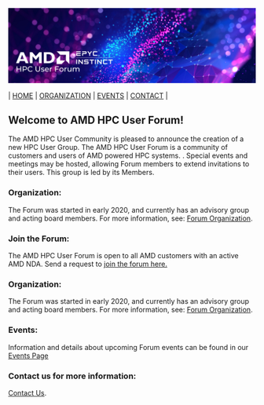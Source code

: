 <img src="images/Smaller-AMDHPCUserTraining_header.png" alt="Comet Rack View" width="700px" />


| [HOME](https://amdhpcuserforum.github.io) | [ORGANIZATION](https://amdhpcuserforum.github.io/organization) | [EVENTS](https://amdhpcuserforum.github.io/events) | [CONTACT](https://amdhpcuserforum.github.io/contact) |


## Welcome to AMD HPC User Forum!

The AMD HPC User Community is pleased to announce the creation of a new HPC User Group.  The AMD HPC User Forum is a community of customers and users of AMD powered HPC systems.  .  Special events and meetings may be hosted, allowing Forum members to extend invitations to their users.  This group is led by its Members.


### Organization:
The Forum was started in early 2020, and currently has an advisory group and acting board members. For more information, see: [Forum Organization](https://amdhpcuserforum.github.io/organization).

### Join the Forum: 
The AMD HPC User Forum is open to all AMD customers with an active AMD NDA. Send a request to [join the forum here.](https://docs.google.com/forms/d/e/1FAIpQLSd_l_MDY5Kh_tFJ_KHPzx4eiTKndsNMn5BpiJ8WiWaCUG1mLQ/viewform)

### Organization:
The Forum was started in early 2020, and currently has an advisory group and acting board members. For more information, see: [Forum Organization](https://amdhpcuserforum.github.io/organization).

### Events:
Information and details about upcoming Forum events can be found in our [Events Page](https://amdhpcuserforum.github.io/events/events)

### Contact us for more information: 
[Contact Us](https://amdhpcuserforum.github.io/contact).


